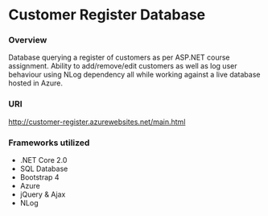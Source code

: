 # Customer Register Database
### Overview ###

Database querying a register of customers as per ASP.NET course assignment. Ability to add/remove/edit customers as well as log user behaviour using NLog dependency all while working against a live database hosted in Azure.  

### URI ###

http://customer-register.azurewebsites.net/main.html

### Frameworks utilized ###

* .NET Core 2.0
* SQL Database
* Bootstrap 4
* Azure
* jQuery & Ajax
* NLog
